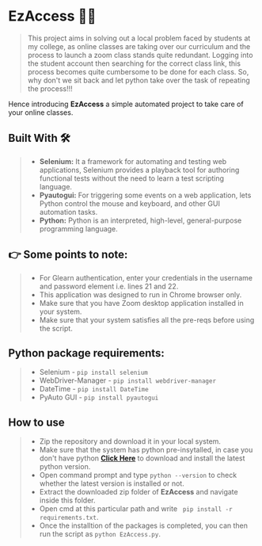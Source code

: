 # EzAccess 👨‍💻
>This project aims in solving out a local problem faced by students at my college, as online classes are taking over our curriculum and the process to launch a zoom class stands quite redundant. Logging into the student account then searching for the correct class link, this process becomes quite cumbersome to be done for each class.
So, why don't we sit back and let python take over the task of repeating the process!!!

Hence introducing **EzAccess** a simple automated project to take care of your online classes.

## Built With 🛠

> - **Selenium:** It a framework for automating and testing web applications, Selenium provides a playback tool for authoring functional tests without the need to learn a test scripting language.
> - **Pyautogui:** For triggering some events on a web application,  lets Python control the mouse and keyboard, and other GUI automation tasks.
> - **Python:**  Python is an interpreted, high-level, general-purpose programming language. 

## 👉 Some points to note:

> * For Glearn authentication, enter your credentials in the username and password element i.e. lines 21 and 22.
> * This application was designed to run in Chrome browser only.
> * Make sure that you have Zoom desktop application installed in your system.
> * Make sure that your system satisfies all the pre-reqs before using the script.

## Python package requirements:
> * Selenium - `pip install selenium`
> * WebDriver-Manager - `pip install webdriver-manager`
> * DateTime - `pip install DateTime`
> * PyAuto GUI - `pip install pyautogui`

## How to use
> - Zip the repository and download it in your local system.
> - Make sure that the system has python pre-insytalled, in case you don't have python **[Click Here]** to download and install the latest python version.
> - Open command prompt and type ``` python --version ``` to check whether the latest version is installed or not.
> - Extract the downloaded zip folder of **EzAccess** and navigate inside this folder.
> - Open cmd at this particular path and write ```  pip install -r requirements.txt ```.
> - Once the installtion of the packages is completed, you can then run the script as ``` python EzAccess.py ```.

[Click Here]: <https://www.python.org/downloads/>

 

